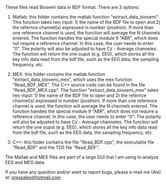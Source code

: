 These files read Biosemi data in BDF format. There are 3 options:

1) Matlab: this folder contains the matlab function "extract_data_biosemi". This function takes two input: 1) the name of the BDF file to open and 2) the refernce channel(s) expressed in number (position). If more than one reference channel is used, the function will average the N channels entered. The function handles the special module 9 "ABR", which does not require a reference channel. In this case, the user needs to enter "0". The polarity will also be adjusted to have Cz - Average channeles. The function will return the one ouput (e.g. EEG), which stores all the key info data read from the bdf file, such as the EEG data, the sampling frequency, etc.

2) MEX: this folder contains the matlab function "extract_data_biosemi_mex", which uses the mex function "Read_BDF_MEX". The C++ source code can be found in the file "Read_BDF_MEX.cpp". The function "extract_data_biosemi_mex" takes two input: 1) the name of the BDF file to open and 2) the refernce channel(s) expressed in number (position). If more than one reference channel is used, the function will average the N channels entered. The function handles the special module 9 "ABR", which does not require a reference channel. In this case, the user needs to enter "0". The polarity will also be adjusted to have Cz - Average channeles. The function will return the one ouput (e.g. EEG), which stores all the key info data read from the bdf file, such as the EEG data, the sampling frequency, etc.

3) C++: this folder contains the file "Read_BDF.cpp", the executable file "Read_BDF" and the TDS file "Read_BDF".

The Matlab and MEX files are part of a large GUI that I am using to analyze EEG and MEG data.

If you have any question and/or want to report bugs, please e-mail me (Ale) at: pressalex@hotmail.com
